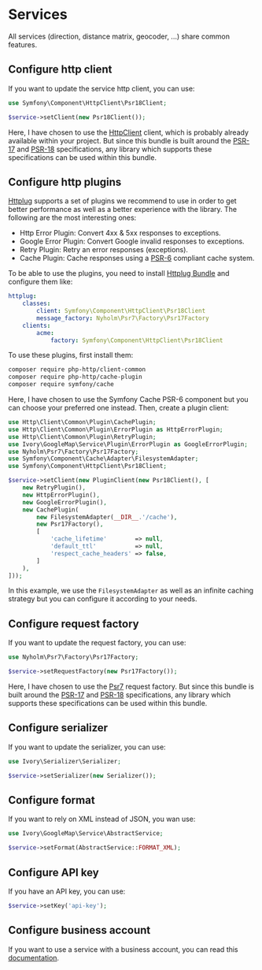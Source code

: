 # Services

All services (direction, distance matrix, geocoder, ...) share common features.  

## Configure http client

If you want to update the service http client, you can use:

``` php
use Symfony\Component\HttpClient\Psr18Client;

$service->setClient(new Psr18Client());
```

Here, I have chosen to use the [HttpClient](https://github.com/symfony/http-client) client, which is probably already 
available within your project. But since this bundle is built around the [PSR-17](https://www.php-fig.org/psr/psr-17/) 
and [PSR-18](https://www.php-fig.org/psr/psr-18/) specifications, any library which supports these specifications can 
be used within this bundle.

## Configure http plugins

[Httplug](http://httplug.io/) supports a set of plugins we recommend to use in order to get better performance as well 
as a better experience with the library. The following are the most interesting ones:

 - Http Error Plugin: Convert 4xx & 5xx responses to exceptions.
 - Google Error Plugin: Convert Google invalid responses to exceptions.
 - Retry Plugin: Retry an error responses (exceptions).
 - Cache Plugin: Cache responses using a [PSR-6](http://www.php-fig.org/psr/psr-6/) compliant cache system.

To be able to use the plugins, you need to install [Httplug Bundle](https://packagist.org/packages/php-http/httplug-bundle) 
and configure them like:

``` yaml
httplug:
    classes:
        client: Symfony\Component\HttpClient\Psr18Client
        message_factory: Nyholm\Psr7\Factory\Psr17Factory
    clients:
        acme:
            factory: Symfony\Component\HttpClient\Psr18Client
```

To use these plugins, first install them:

``` bash
composer require php-http/client-common
composer require php-http/cache-plugin
composer require symfony/cache
```

Here, I have chosen to use the Symfony Cache PSR-6 component but you can choose your preferred one instead. 
Then, create a plugin client:

``` php
use Http\Client\Common\Plugin\CachePlugin;
use Http\Client\Common\Plugin\ErrorPlugin as HttpErrorPlugin;
use Http\Client\Common\Plugin\RetryPlugin;
use Ivory\GoogleMap\Service\Plugin\ErrorPlugin as GoogleErrorPlugin;
use Nyholm\Psr7\Factory\Psr17Factory;
use Symfony\Component\Cache\Adapter\FilesystemAdapter;
use Symfony\Component\HttpClient\Psr18Client;

$service->setClient(new PluginClient(new Psr18Client(), [
    new RetryPlugin(),
    new HttpErrorPlugin(),
    new GoogleErrorPlugin(),
    new CachePlugin(
        new FilesystemAdapter(__DIR__.'/cache'),
        new Psr17Factory(),
        [
            'cache_lifetime'        => null,
            'default_ttl'           => null,
            'respect_cache_headers' => false,
        ]
    ),
]));
```

In this example, we use the `FilesystemAdapter` as well as an infinite caching strategy but you can configure it 
according to your needs. 

## Configure request factory

If you want to update the request factory, you can use:

``` php
use Nyholm\Psr7\Factory\Psr17Factory;

$service->setRequestFactory(new Psr17Factory());
```

Here, I have chosen to use the [Psr7](https://github.com/Nyholm/psr7) request factory. But since this bundle is built 
around the [PSR-17](https://www.php-fig.org/psr/psr-17/) and [PSR-18](https://www.php-fig.org/psr/psr-18/) 
specifications, any library which supports these specifications can be used within this bundle.

## Configure serializer

If you want to update the serializer, you can use:

``` php
use Ivory\Serializer\Serializer;

$service->setSerializer(new Serializer());
```

## Configure format

If you want to rely on XML instead of JSON, you wan use:

``` php
use Ivory\GoogleMap\Service\AbstractService;

$service->setFormat(AbstractService::FORMAT_XML);
```

## Configure API key

If you have an API key, you can use:

``` php
$service->setKey('api-key');
```

## Configure business account

If you want to use a service with a business account, you can read this [documentation](/doc/service/business_account.md).
